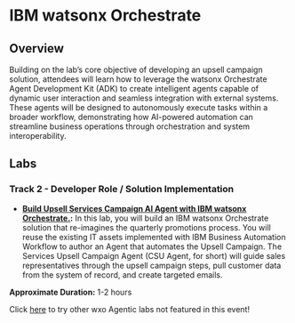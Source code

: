 # IBM watsonx Orchestrate
## Overview
Building on the lab’s core objective of developing an upsell campaign solution, attendees will learn how to leverage the watsonx Orchestrate Agent Development Kit (ADK) to create intelligent agents capable of dynamic user interaction and seamless integration with external systems. These agents will be designed to autonomously execute tasks within a broader workflow, demonstrating how AI-powered automation can streamline business operations through orchestration and system interoperability. 

## Labs

### **Track 2 - Developer Role / Solution Implementation** 

- **[Build Upsell Services Campaign AI Agent with IBM watsonx Orchestrate.](Build%20Upsell%20Services%20Campaign%20AI%20Agent%20with%20IBM%20watsonx%20Orchestrate.pdf):** In this lab, you will build an IBM watsonx Orchestrate solution that re-imagines the quarterly promotions process. You will reuse the existing IT assets implemented with IBM Business Automation Workflow to author an Agent that automates the Upsell Campaign. The Services Upsell Campaign Agent (CSU Agent, for short) will guide sales representatives through the upsell campaign steps, pull customer data from the system of record, and create targeted emails.
  
**Approximate Duration:** 1-2 hours

Click [here](https://techzone.ibm.com/collection/ibm-watsonx-orchestrate-sdk/resources) to try other wxo Agentic labs not featured in this event!
